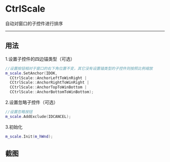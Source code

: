 CtrlScale
===========================

自动对窗口的子控件进行排序

****

## 用法

1.设置子控件的四边锚类型（可选）

```C++
//设置按钮相对于窗口的右下角位置不变，其它没有设置锚类型的子控件则按照比例缩放
m_scale.SetAnchor(IDOK,
  CCtrlScale::AnchorLeftToWinRight |
  CCtrlScale::AnchorRightToWinRight |
  CCtrlScale::AnchorTopToWinBottom |
  CCtrlScale::AnchorBottomToWinBottom);
```

2.设置忽略子控件（可选）

```C++
//设置忽略按钮
m_scale.AddExclude(IDCANCEL);
```

3.初始化

```C++
m_scale.Init(m_hWnd);
```

## 截图
